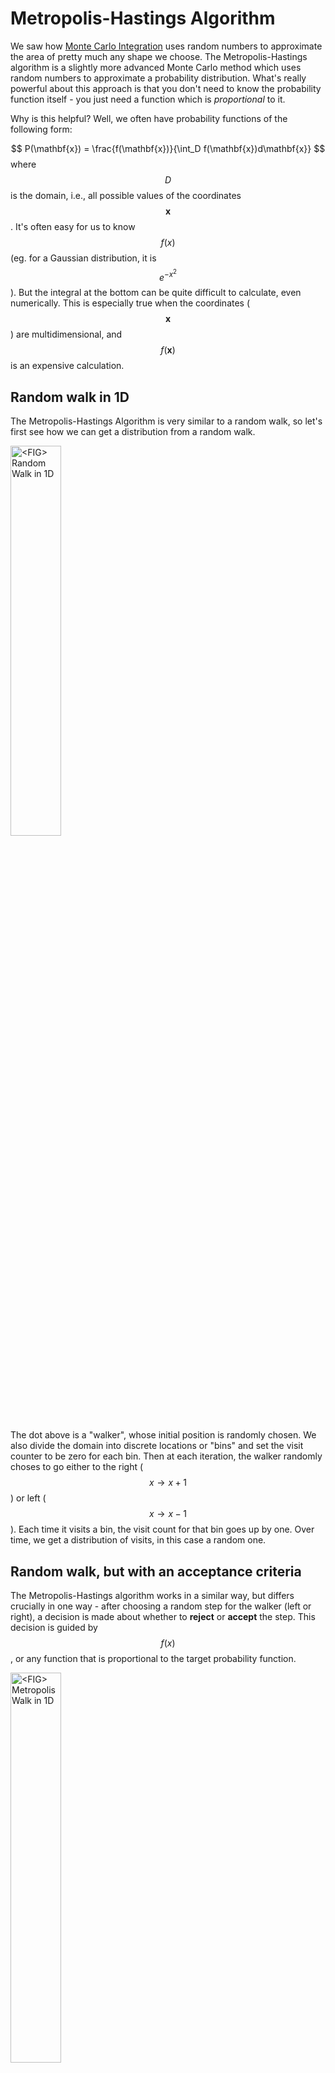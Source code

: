 # Metropolis-Hastings Algorithm

We saw how [Monte Carlo Integration](../monte_carlo_integration/monte_carlo_integration.html) uses random numbers to approximate the area of pretty much any shape we choose. 
The Metropolis-Hastings algorithm is a slightly more advanced Monte Carlo method which uses random numbers to approximate a probability distribution.
What's really powerful about this approach is that you don't need to know the probability function itself - you just need a function which is _proportional_ to it. 

Why is this helpful? Well, we often have probability functions of the following form:

$$
P(\mathbf{x}) = \frac{f(\mathbf{x})}{\int_D f(\mathbf{x})d\mathbf{x}}
$$
where $$D$$ is the domain, i.e., all possible values of the coordinates $$\mathbf{x}$$. 
It's often easy for us to know $$f(x)$$ (eg. for a Gaussian distribution, it is $$e^{-x^2}$$). 
But the integral at the bottom can be quite difficult to calculate, even numerically.
This is especially true when the coordinates ($$\mathbf{x}$$) are multidimensional, and $$f(\mathbf{x})$$ is an expensive calculation. 

## Random walk in 1D

The Metropolis-Hastings Algorithm is very similar to a random walk, so let's first see how we can get a distribution from a random walk.

<p>
	<img class="center" src="res/random_walk.png" alt="<FIG> Random Walk in 1D" style="width:40%"/>
</p>

The dot above is a "walker", whose initial position is randomly chosen. We also divide the domain into discrete locations or "bins" and set the visit counter to be zero for each bin. Then at each iteration, the walker randomly choses to go either to the right ($$x \rightarrow x+1$$) or left ($$x \rightarrow x-1$$). Each time it visits a bin, the visit count for that bin goes up by one. Over time, we get a distribution of visits, in this case a random one. 

## Random walk, but with an acceptance criteria

The Metropolis-Hastings algorithm works in a similar way, but differs crucially in one way - after choosing a random step for the walker (left or right), a decision is made about whether to __reject__ or __accept__ the step. This decision is guided by $$f(x)$$, or any function that is proportional to the target probability function. 

<p>
	<img class="center" src="res/metropolis_walk.png" alt="<FIG> Metropolis Walk in 1D" style="width:40%"/>
</p>

## The function for generating a random step

So far we used a very simple function for generating the next step: it will be either +1 or -1 to the current location. For the simple version of the algorithm to work, this can actually be any symmetric function. For example, it can be any real number between $$-a$$ and $$+a$$, or it can be sampled from some symmetric distribution, $$g$$, such as a Gaussian. 

## The full algorithm for a 1D example function

### Initialize

Let our target distribution be:
$$
P(x) = \frac{f(x)}{\int_{-10}^{10} f(x)}
$$

where $$f(x)$$ is the function proportional to it,
$$
f(x) = 10e^{-4(x+4)^2} + 3e^{-0.2(x+1)^2} + e^{-2(x-5)^2}
$$

{% method %}
{% sample lang="py" %}
[import:4-13, lang:"python"](code/python/metropolis.py)
{% endmethod %}

We chose a sum of three Guassians because it is easy to verify - we know what the integral of it will be. The plot of $$P(x)$$ in the figure below shows three different peaks of varying width and height, with some overlap as well.

<p>
	<img class="center" src="res/plot_of_P.png" alt="<FIG> Plot of P(x)" style="width:40%"/>
</p>

Next, we choose some symmetric step generating function. Here we will use a random number in the interval $$(-1,1)$$

{% method %}
{% sample lang="py" %}
[import:15-17, lang:"python"](code/python/metropolis.py)
{% endmethod %}

Choose the domain of $$x$$, and an initial point for $$ x_0 $$ ($$x_t$$ at $$t = 0$$) chosen randomly from the domain of $$x$$.

{% method %}
{% sample lang="py" %}
[import:34-35, lang:"python"](code/python/metropolis.py)
{% endmethod %}

Then iterate:

1. Generate new position $$x' = x_t + g()$$
2. Calculate the acceptance probability, $$A = \min\left(1, \frac{f(x_{t+1})}{f(x)}\right)$$
3. Choose a random real number, $$u$$, between $$0$$ and $$1$$
4. Accept or reject:
    * If $$ u \leq A $$, then __accept__ move, and set new position, $$x_{t+1} = x' $$
    * Otherwise, __reject__ move, and set new position to current, $$x_{t+1} = x_t $$
5. Increment $$t \rightarrow t + 1$$ and repeat from step 1.

The code for steps 1 to 4 is:

{% method %}
{% sample lang="py" %}
[import:19-31, lang:"python"](code/python/metropolis.py)
{% endmethod %}

The following plot shows the result of running the algorithm for different numbers of iterations ($$N$$), with the same initial position. The histograms are normalized so that they integrate to 1. We can see the convergence toward $$P(x)$$ as we increase $$N$$.

<p>
	<img class="center" src="res/multiple_histograms.png" alt="<FIG> multiple histograms" style="width:100%"/>
</p>

## Full Example Code
The following code puts everything discussed together, and runs Metropolis-Hastings algorithm for $$N$$ steps. All the positions visited by the algorithm are then written to a file, which can be later read and fed into a histogram or other density calculating scheme. 

{% method %}
{% sample lang="py" %}
[import, lang:"python"](code/python/metropolis.py)
{% endmethod %}


# === Monte Carlo ===


<script>
MathJax.Hub.Queue(["Typeset",MathJax.Hub]);
</script>

## License

##### Code Examples

The code examples are licensed under the MIT license (found in [LICENSE.md](https://github.com/algorithm-archivists/algorithm-archive/blob/master/LICENSE.md)).

##### Text

The text of this chapter was written by [K. Shudipto Amin](https://github.com/shudipto-amin) and is licensed under the [Creative Commons Attribution-ShareAlike 4.0 International License](https://creativecommons.org/licenses/by-sa/4.0/legalcode).

[<p><img  class="center" src="../cc/CC-BY-SA_icon.svg" /></p>](https://creativecommons.org/licenses/by-sa/4.0/)

##### Images/Graphics
- The image "[squarecircle](res/square_circle.png)" was created by [James Schloss](https://github.com/leios) and is licensed under the [Creative Commons Attribution-ShareAlike 4.0 International License](https://creativecommons.org/licenses/by-sa/4.0/legalcode).
- The animation "[simplemontecarlo](res/monte_carlo.gif)" was created by [James Schloss](https://github.com/leios) and is licensed under the [Creative Commons Attribution-ShareAlike 4.0 International License](https://creativecommons.org/licenses/by-sa/4.0/legalcode).


##### Pull Requests

After initial licensing ([#560](https://github.com/algorithm-archivists/algorithm-archive/pull/560)), the following pull requests have modified the text or graphics of this chapter:
- none
